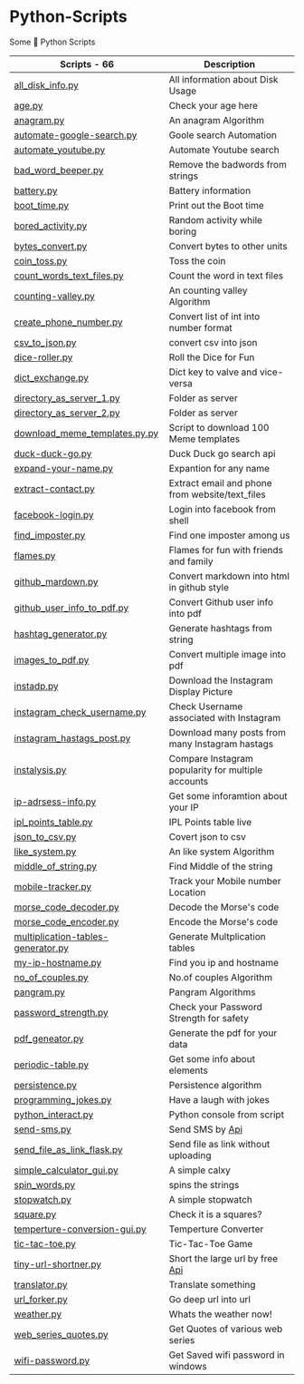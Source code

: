 # Python-Scripts

Some 🐍 Python Scripts

| **Scripts - 66** | **Description** |
|--------------|----------------------|
| [all_disk_info.py](https://github.com/yogeshwaran01/Python-Scripts/blob/master/Scripts/all_disk_info.py) | All information about Disk Usage |
| [age.py](https://github.com/yogeshwaran01/Python-Scripts/blob/master/Scripts/age.py) | Check your age here |
| [anagram.py](https://github.com/yogeshwaran01/Python-Scripts/blob/master/Scripts/anagram.py) | An anagram Algorithm | 
| [automate-google-search.py](https://github.com/yogeshwaran01/Python-Scripts/blob/master/Scripts/automate-google-search.py) | Goole search Automation |
| [automate_youtube.py](https://github.com/yogeshwaran01/Python-Scripts/blob/master/Scripts/automate_youtube.py) | Automate Youtube search |
| [bad_word_beeper.py](https://github.com/yogeshwaran01/Python-Scripts/blob/master/Scripts/bad_word_beeper.py) | Remove the badwords from strings |
| [battery.py](https://github.com/yogeshwaran01/Python-Scripts/blob/master/Scripts/battery.py) | Battery information |
| [boot_time.py](https://github.com/yogeshwaran01/Python-Scripts/blob/master/Scripts/boot_time.py) | Print out the Boot time |
| [bored_activity.py](https://github.com/yogeshwaran01/Python-Scripts/blob/master/Scripts/bored_activity.py) | Random activity while boring |
| [bytes_convert.py](https://github.com/yogeshwaran01/Python-Scripts/blob/master/Scripts/bytes_convert.py) | Convert bytes to other units |
| [coin_toss.py](https://github.com/yogeshwaran01/Python-Scripts/blob/master/Scripts/coin_toss.py) | Toss the coin |
| [count_words_text_files.py](https://github.com/yogeshwaran01/Python-Scripts/blob/master/Scripts/count_words_text_files.py) | Count the word in text files |
| [counting-valley.py](https://github.com/yogeshwaran01/Python-Scripts/blob/master/Scripts/counting-valley.py) | An counting  valley Algorithm |
| [create_phone_number.py](https://github.com/yogeshwaran01/Python-Scripts/blob/master/Scripts/create_phone_number.py) | Convert list of int into number format |
| [csv_to_json.py](https://github.com/yogeshwaran01/Python-Scripts/blob/master/Scripts/csv_to_json.py) | convert csv into json |
| [dice-roller.py](https://github.com/yogeshwaran01/Python-Scripts/blob/master/Scripts/dice-roller.py) | Roll the Dice for Fun |
| [dict_exchange.py](https://github.com/yogeshwaran01/Python-Scripts/blob/master/Scripts/dict_exchange.py) | Dict key to valve and vice-versa |
| [directory_as_server_1.py](https://github.com/yogeshwaran01/Python-Scripts/blob/master/Scripts/directory_as_server_1.py) | Folder as server |
| [directory_as_server_2.py](https://github.com/yogeshwaran01/Python-Scripts/blob/master/Scripts/directory_as_server_2.py) | Folder as server |
| [download_meme_templates.py.py](https://github.com/yogeshwaran01/Python-Scripts/blob/master/Scripts/download_meme_templates.py) | Script to download 100 Meme templates |
| [duck-duck-go.py](https://github.com/yogeshwaran01/Python-Scripts/blob/master/Scripts/duck-duck-go.py) | Duck Duck go search api |
| [expand-your-name.py](https://github.com/yogeshwaran01/Python-Scripts/blob/master/Scripts/expand-your-name.py) | Expantion for any name |
| [extract-contact.py](https://github.com/yogeshwaran01/Python-Scripts/blob/master/Scripts/extract-contact.py) | Extract email and phone from website/text_files |
| [facebook-login.py](https://github.com/yogeshwaran01/Python-Scripts/blob/master/Scripts/facebook-login.py) | Login into facebook from shell |
| [find_imposter.py](https://github.com/yogeshwaran01/Python-Scripts/blob/master/Scripts/find_imposter.py) | Find one imposter among us |
| [flames.py](https://github.com/yogeshwaran01/Python-Scripts/blob/master/Scripts/flames.py) | Flames for fun with friends and family |
| [github_mardown.py](https://github.com/yogeshwaran01/Python-Scripts/blob/master/Scripts/github_mardown.py.py) | Convert markdown into html in github style  |
| [github_user_info_to_pdf.py](https://github.com/yogeshwaran01/Python-Scripts/blob/master/Scripts/github_user_info_to_pdf.py) | Convert Github user info into pdf   |
| [hashtag_generator.py](https://github.com/yogeshwaran01/Python-Scripts/blob/master/Scripts/hashtag_generator.py) | Generate hashtags from string |
| [images_to_pdf.py](https://github.com/yogeshwaran01/Python-Scripts/blob/master/Scripts/images_to_pdf.py) | Convert multiple image into pdf |
| [instadp.py](https://github.com/yogeshwaran01/Python-Scripts/blob/master/Scripts/instadp.py) | Download the Instagram Display Picture |
| [instagram_check_username.py](https://github.com/yogeshwaran01/Python-Scripts/blob/master/Scripts/instagram_check_username.py) | Check Username associated with Instagram |
| [instagram_hastags_post.py](https://github.com/yogeshwaran01/Python-Scripts/blob/master/Scripts/instagram_hastags_post.py) | Download many posts from many Instagram hastags |
| [instalysis.py](https://github.com/yogeshwaran01/Python-Scripts/blob/master/Scripts/instalysis.py) | Compare Instagram popularity for multiple accounts |
| [ip-adrsess-info.py](https://github.com/yogeshwaran01/Python-Scripts/blob/master/Scripts/ip-adrsess-info.py) | Get some inforamtion about your IP |
| [ipl_points_table.py](https://github.com/yogeshwaran01/Python-Scripts/blob/master/Scripts/ipl_points_table.py) | IPL Points table live |
| [json_to_csv.py](https://github.com/yogeshwaran01/Python-Scripts/blob/master/Scripts/json_to_csv.py) | Covert json to csv |
| [like_system.py](https://github.com/yogeshwaran01/Python-Scripts/blob/master/Scripts/like_system.py) | An like system Algorithm |
| [middle_of_string.py](https://github.com/yogeshwaran01/Python-Scripts/blob/master/Scripts/middle_of_string.py) | Find Middle of the string |
| [mobile-tracker.py](https://github.com/yogeshwaran01/Python-Scripts/blob/master/Scripts/mobile-tracker.py) | Track your Mobile number Location |
| [morse_code_decoder.py](https://github.com/yogeshwaran01/Python-Scripts/blob/master/Scripts/morse_code_decoder.py) | Decode the Morse's code |
| [morse_code_encoder.py](https://github.com/yogeshwaran01/Python-Scripts/blob/master/Scripts/morse_code_encoder.py) | Encode the Morse's code |
| [multiplication-tables-generator.py](https://github.com/yogeshwaran01/Python-Scripts/blob/master/Scripts/multiplication-tables-generator.py) | Generate Multplication tables |
| [my-ip-hostname.py](https://github.com/yogeshwaran01/Python-Scripts/blob/master/Scripts/my-ip-hostname.py) | Find you ip and hostname |
| [no_of_couples.py](https://github.com/yogeshwaran01/Python-Scripts/blob/master/Scripts/no_of_couples.py) | No.of couples Algorithm |
| [pangram.py](https://github.com/yogeshwaran01/Python-Scripts/blob/master/Scripts/pangram.py) | Pangram Algorithms |
| [password_strength.py](https://github.com/yogeshwaran01/Python-Scripts/blob/master/Scripts/password_strength.py) | Check your Password Strength for safety |
| [pdf_geneator.py](https://github.com/yogeshwaran01/Python-Scripts/blob/master/Scripts/pdf_geneator.py) | Generate the pdf for your data |
| [periodic-table.py](https://github.com/yogeshwaran01/Python-Scripts/blob/master/Scripts/periodic-table.py) | Get some info about elements |
| [persistence.py](https://github.com/yogeshwaran01/Python-Scripts/blob/master/Scripts/persistence.py) | Persistence algorithm |
| [programming_jokes.py](https://github.com/yogeshwaran01/Python-Scripts/blob/master/Scripts/programming_jokes.py) | Have a laugh with jokes |
| [python_interact.py](https://github.com/yogeshwaran01/Python-Scripts/blob/master/Scripts/python_interact.py) | Python console from script |
| [send-sms.py](https://github.com/yogeshwaran01/Python-Scripts/blob/master/Scripts/send-sms.py) | Send SMS by [Api](http://textbelt.com/text) |
| [send_file_as_link_flask.py](https://github.com/yogeshwaran01/Python-Scripts/blob/master/Scripts/send_file_as_link_flask.py) | Send file as link without uploading |
| [simple_calculator_gui.py](https://github.com/yogeshwaran01/Python-Scripts/blob/master/Scripts/simple_calculator_gui.py) | A simple calxy |
| [spin_words.py](https://github.com/yogeshwaran01/Python-Scripts/blob/master/Scripts/spin_words.py) | spins the strings |
| [stopwatch.py](https://github.com/yogeshwaran01/Python-Scripts/blob/master/Scripts/stopwatch.py) | A simple stopwatch |
| [square.py](https://github.com/yogeshwaran01/Python-Scripts/blob/master/Scripts/square.py) | Check it is a squares? |
| [temperture-conversion-gui.py](https://github.com/yogeshwaran01/Python-Scripts/blob/master/Scripts/temperture-conversion-gui.py) | Temperture Converter |
| [tic-tac-toe.py](https://github.com/yogeshwaran01/Python-Scripts/blob/master/Scripts/tic-tac-toe.py) | Tic-Tac-Toe Game |
| [tiny-url-shortner.py](https://github.com/yogeshwaran01/Python-Scripts/blob/master/Scripts/tiny-url-shortner.py) | Short the large url by free [Api](https://tinyurl.com/api-create.php)|
| [translator.py](https://github.com/yogeshwaran01/Python-Scripts/blob/master/Scripts/translator.py) | Translate something |
| [url_forker.py](https://github.com/yogeshwaran01/Python-Scripts/blob/master/Scripts/url_forker.py) | Go deep url into url |
| [weather.py](https://github.com/yogeshwaran01/Python-Scripts/blob/master/Scripts/weather.py) | Whats the weather now! |
| [web_series_quotes.py](https://github.com/yogeshwaran01/Python-Scripts/blob/master/Scripts/web_series_quotes.py) | Get Quotes of various web series |
| [wifi-password.py](https://github.com/yogeshwaran01/Python-Scripts/blob/master/Scripts/wifi-password.py) | Get Saved wifi password in windows |
